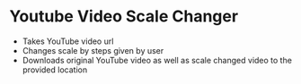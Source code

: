 # Youtube Video Scale Changer
- Takes YouTube video url
- Changes scale by steps given by user
- Downloads original YouTube video as well as scale changed video to the provided location
